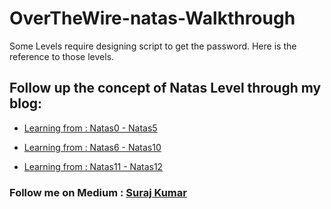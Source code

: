 # OverTheWire-natas-Walkthrough
Some Levels require designing script to get the password. Here is the reference to those levels.

## Follow up the concept of Natas Level through my blog:

- [Learning from : Natas0 - Natas5](https://medium.com/@suraj27/learning-otw-natas0-natas5-2e6dfdab9c4a "Learning OTW : Natas0 — Natas5")

- [Learning from : Natas6 - Natas10](https://medium.com/@suraj27/learning-otw-natas6-natas10-cfbf629efbb2 "Learning OTW : Natas6 — Natas10")

- [Learning from : Natas11 - Natas12](https://medium.com/@suraj27/learning-otw-natas11-natas12-81b2e059a81e "Learning OTW : Natas11 — Natas12")

### Follow me on Medium : [Suraj Kumar](https://medium.com/@suraj27 "Suraj - Medium Account")
